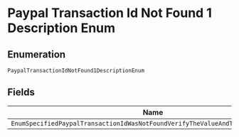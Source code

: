 
# Paypal Transaction Id Not Found 1 Description Enum

## Enumeration

`PaypalTransactionIdNotFound1DescriptionEnum`

## Fields

| Name |
|  --- |
| `EnumSpecifiedPaypalTransactionIdWasNotFoundVerifyTheValueAndTryTheRequestAgain` |

